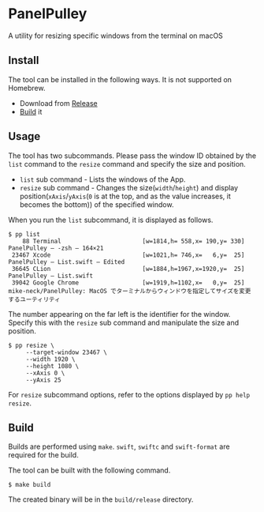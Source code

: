 # PanelPulley
A utility for resizing specific windows from the terminal on macOS

Install
---

The tool can be installed in the following ways. It is not supported on Homebrew.

- Download from [Release](https://github.com/mike-neck/PanelPulley/releases)
- [Build](#build) it

Usage
---

The tool has two subcommands. Please pass the window ID obtained by the `list` command to the `resize` command and specify the size and position.

- `list` sub command - Lists the windows of the App.
- `resize` sub command - Changes the size(`width`/`height`) and display position(`xAxis`/`yAxis`(`0` is at the top, and as the value increases, it becomes the bottom)) of the specified window.

When you run the `list` subcommand, it is displayed as follows.

```shell
$ pp list
    88 Terminal                       [w=1814,h= 558,x= 190,y= 330] PanelPulley — -zsh — 164×21
 23467 Xcode                          [w=1021,h= 746,x=   6,y=  25] PanelPulley — List.swift — Edited
 36645 CLion                          [w=1884,h=1967,x=1920,y=  25] PanelPulley – List.swift
 39042 Google Chrome                  [w=1919,h=1102,x=   0,y=  25] mike-neck/PanelPulley: MacOS でターミナルからウィンドウを指定してサイズを変更するユーティリティ
```

The number appearing on the far left is the identifier for the window.
Specify this with the `resize` sub command and manipulate the size and position.

```shell
$ pp resize \
     --target-window 23467 \
     --width 1920 \
     --height 1080 \
     --xAxis 0 \
     --yAxis 25
```

For `resize` subcommand options, refer to the options displayed by `pp help resize`.

Build
---

Builds are performed using `make`.
`swift`, `swiftc` and `swift-format` are required for the build.

The tool can be built with the following command.

```shell
$ make build
```

The created binary will be in the `build/release` directory.
